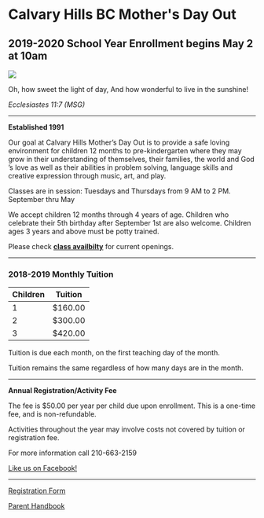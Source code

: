 # Calvary Hills BC Mother's Day Out
## 2019-2020 School Year Enrollment begins May 2 at 10am

![](sun.png)

Oh, how sweet the light of day, 
And how wonderful to live in the sunshine!

*Ecclesiastes 11:7 (MSG)*

_____

**Established 1991**

Our goal at Calvary Hills Mother’s Day Out is to provide a safe loving environment for children 12 months to pre-kindergarten where they may grow in their understanding of themselves, their families, the world and God ’s love as well as their abilities in problem solving, language skills and creative expression through music, art, and play.

Classes are in session: Tuesdays and Thursdays from 9 AM to 2 PM. September thru May

We accept children 12 months through 4 years of age. Children who celebrate their 5th birthday after September 1st are also welcome. Children ages 3 years and above must be potty trained.

Please check **[class availbilty](mdo_classes.md)** for current openings.

_____


### 2018-2019 Monthly Tuition

| Children | Tuition |
| ------- | ------ |
| 1   | $160.00 |
| 2  | $300.00 |
| 3  | $420.00 |

Tuition is due each month, on the first teaching day of the month.

Tuition remains the same regardless of how many days are in the month.

_____


**Annual Registration/Activity Fee**

The fee is $50.00 per year per child due upon enrollment. This is a one-time fee, and is non-refundable.

Activities throughout the year may involve costs not covered by tuition or registration fee. 


For more information call 210-663-2159

[Like us on Facebook!](https://www.facebook.com/Calvary-Hills-Mothers-Day-Out-367721523418178/)

_____

[Registration Form](chbc_mdo_registration_form.pdf)

[Parent Handbook](mdo_parent_handbook.pdf)
